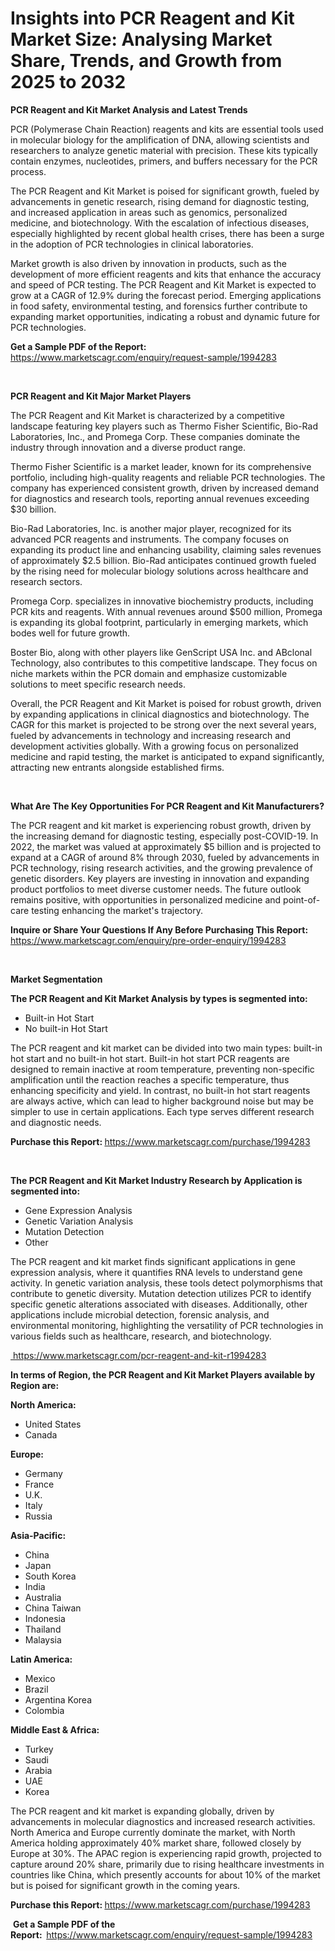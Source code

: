 <p><h1>Insights into PCR Reagent and Kit Market Size: Analysing Market Share, Trends, and Growth from 2025 to 2032</h1></p><p><strong>PCR Reagent and Kit Market Analysis and Latest Trends</strong></p>
<p><p>PCR (Polymerase Chain Reaction) reagents and kits are essential tools used in molecular biology for the amplification of DNA, allowing scientists and researchers to analyze genetic material with precision. These kits typically contain enzymes, nucleotides, primers, and buffers necessary for the PCR process. </p><p>The PCR Reagent and Kit Market is poised for significant growth, fueled by advancements in genetic research, rising demand for diagnostic testing, and increased application in areas such as genomics, personalized medicine, and biotechnology. With the escalation of infectious diseases, especially highlighted by recent global health crises, there has been a surge in the adoption of PCR technologies in clinical laboratories. </p><p>Market growth is also driven by innovation in products, such as the development of more efficient reagents and kits that enhance the accuracy and speed of PCR testing. The PCR Reagent and Kit Market is expected to grow at a CAGR of 12.9% during the forecast period. Emerging applications in food safety, environmental testing, and forensics further contribute to expanding market opportunities, indicating a robust and dynamic future for PCR technologies.</p></p>
<p><strong>Get a Sample PDF of the Report:&nbsp;</strong> <a href="https://www.marketscagr.com/enquiry/request-sample/1994283?utm_campaign=2106&utm_medium=2&utm_source=Github&utm_content=ia&utm_term=16042025&utm_id=pcr-reagent-and-kit">https://www.marketscagr.com/enquiry/request-sample/1994283</a></p>
<p>&nbsp;</p>
<p><strong>PCR Reagent and Kit Major Market Players</strong></p>
<p><p>The PCR Reagent and Kit Market is characterized by a competitive landscape featuring key players such as Thermo Fisher Scientific, Bio-Rad Laboratories, Inc., and Promega Corp. These companies dominate the industry through innovation and a diverse product range.</p><p>Thermo Fisher Scientific is a market leader, known for its comprehensive portfolio, including high-quality reagents and reliable PCR technologies. The company has experienced consistent growth, driven by increased demand for diagnostics and research tools, reporting annual revenues exceeding $30 billion.</p><p>Bio-Rad Laboratories, Inc. is another major player, recognized for its advanced PCR reagents and instruments. The company focuses on expanding its product line and enhancing usability, claiming sales revenues of approximately $2.5 billion. Bio-Rad anticipates continued growth fueled by the rising need for molecular biology solutions across healthcare and research sectors.</p><p>Promega Corp. specializes in innovative biochemistry products, including PCR kits and reagents. With annual revenues around $500 million, Promega is expanding its global footprint, particularly in emerging markets, which bodes well for future growth.</p><p>Boster Bio, along with other players like GenScript USA Inc. and ABclonal Technology, also contributes to this competitive landscape. They focus on niche markets within the PCR domain and emphasize customizable solutions to meet specific research needs.</p><p>Overall, the PCR Reagent and Kit Market is poised for robust growth, driven by expanding applications in clinical diagnostics and biotechnology. The CAGR for this market is projected to be strong over the next several years, fueled by advancements in technology and increasing research and development activities globally. With a growing focus on personalized medicine and rapid testing, the market is anticipated to expand significantly, attracting new entrants alongside established firms.</p></p>
<p>&nbsp;</p>
<p><strong>What Are The Key Opportunities For PCR Reagent and Kit Manufacturers?</strong></p>
<p><p>The PCR reagent and kit market is experiencing robust growth, driven by the increasing demand for diagnostic testing, especially post-COVID-19. In 2022, the market was valued at approximately $5 billion and is projected to expand at a CAGR of around 8% through 2030, fueled by advancements in PCR technology, rising research activities, and the growing prevalence of genetic disorders. Key players are investing in innovation and expanding product portfolios to meet diverse customer needs. The future outlook remains positive, with opportunities in personalized medicine and point-of-care testing enhancing the market's trajectory.</p></p>
<p><strong>Inquire or Share Your Questions If Any Before Purchasing This Report:</strong> <a href="https://www.marketscagr.com/enquiry/pre-order-enquiry/1994283?utm_campaign=2106&utm_medium=2&utm_source=Github&utm_content=ia&utm_term=16042025&utm_id=pcr-reagent-and-kit">https://www.marketscagr.com/enquiry/pre-order-enquiry/1994283</a></p>
<p>&nbsp;</p>
<p><strong>Market Segmentation</strong></p>
<p><strong>The PCR Reagent and Kit Market Analysis by types is segmented into:</strong></p>
<p><ul><li>Built-in Hot Start</li><li>No built-in Hot Start</li></ul></p>
<p><p>The PCR reagent and kit market can be divided into two main types: built-in hot start and no built-in hot start. Built-in hot start PCR reagents are designed to remain inactive at room temperature, preventing non-specific amplification until the reaction reaches a specific temperature, thus enhancing specificity and yield. In contrast, no built-in hot start reagents are always active, which can lead to higher background noise but may be simpler to use in certain applications. Each type serves different research and diagnostic needs.</p></p>
<p><strong>Purchase this Report:&nbsp;</strong><a href="https://www.marketscagr.com/purchase/1994283?utm_campaign=2106&utm_medium=2&utm_source=Github&utm_content=ia&utm_term=16042025&utm_id=pcr-reagent-and-kit">https://www.marketscagr.com/purchase/1994283</a></p>
<p>&nbsp;</p>
<p><strong>The PCR Reagent and Kit Market Industry Research by Application is segmented into:</strong></p>
<p><ul><li>Gene Expression Analysis</li><li>Genetic Variation Analysis</li><li>Mutation Detection</li><li>Other</li></ul></p>
<p><p>The PCR reagent and kit market finds significant applications in gene expression analysis, where it quantifies RNA levels to understand gene activity. In genetic variation analysis, these tools detect polymorphisms that contribute to genetic diversity. Mutation detection utilizes PCR to identify specific genetic alterations associated with diseases. Additionally, other applications include microbial detection, forensic analysis, and environmental monitoring, highlighting the versatility of PCR technologies in various fields such as healthcare, research, and biotechnology.</p></p>
<p><a href="https://www.marketscagr.com/pcr-reagent-and-kit-r1994283?utm_campaign=2106&utm_medium=2&utm_source=Github&utm_content=ia&utm_term=16042025&utm_id=pcr-reagent-and-kit">&nbsp;https://www.marketscagr.com/pcr-reagent-and-kit-r1994283</a></p>
<p><strong>In terms of Region, the PCR Reagent and Kit Market Players available by Region are:</strong></p>
<p>
    <p> <strong> North America: </strong>
        <ul>
            <li>United States</li>
            <li>Canada</li>
        </ul>
        </p> 
    <p> <strong> Europe: </strong>
        <ul>
            <li>Germany</li>
            <li>France</li>
            <li>U.K.</li>
            <li>Italy</li>
            <li>Russia</li>
        </ul>
        </p> 
    <p> <strong> Asia-Pacific: </strong>
        <ul>
            <li>China</li>
            <li>Japan</li>
            <li>South Korea</li>
            <li>India</li>
            <li>Australia</li>
            <li>China Taiwan</li>
            <li>Indonesia</li>
            <li>Thailand</li>
            <li>Malaysia</li>
        </ul>
        </p> 
    <p> <strong> Latin America: </strong>
        <ul>
            <li>Mexico</li>
            <li>Brazil</li>
            <li>Argentina Korea</li>
            <li>Colombia</li>
        </ul>
        </p> 
    <p> <strong> Middle East & Africa: </strong>
        <ul>
            <li>Turkey</li>
            <li>Saudi</li>
            <li>Arabia</li>
            <li>UAE</li>
            <li>Korea</li>
        </ul>
    </p>
    </p>
<p><p>The PCR reagent and kit market is expanding globally, driven by advancements in molecular diagnostics and increased research activities. North America and Europe currently dominate the market, with North America holding approximately 40% market share, followed closely by Europe at 30%. The APAC region is experiencing rapid growth, projected to capture around 20% share, primarily due to rising healthcare investments in countries like China, which presently accounts for about 10% of the market but is poised for significant growth in the coming years.</p></p>
<p><strong>Purchase this Report: </strong><a href="https://www.marketscagr.com/purchase/1994283?utm_campaign=2106&utm_medium=2&utm_source=Github&utm_content=ia&utm_term=16042025&utm_id=pcr-reagent-and-kit">https://www.marketscagr.com/purchase/1994283</a></p>
<p>&nbsp;<strong>Get a Sample PDF of the Report:&nbsp;&nbsp;</strong><a href="https://www.marketscagr.com/enquiry/request-sample/1994283?utm_campaign=2106&utm_medium=2&utm_source=Github&utm_content=ia&utm_term=16042025&utm_id=pcr-reagent-and-kit">https://www.marketscagr.com/enquiry/request-sample/1994283</a></p>
<p><strong></strong></p>
<p><p></p><p></p><p></p></p>